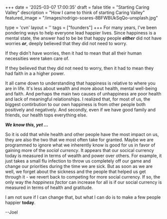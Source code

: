 +++
date = '2025-03-07 17:00:35'
draft = false
title = "Starting Caring Valley"
description = "How I came to think of starting Caring Valley"
featured_image = "/images/rodrigo-soares-8BFWBUkSqQo-unsplash.jpg"

type = 'cvn'
layout = ''
tags = ["founders"]
+++
For many years, I've been pondering ways to help everyone lead happier lives. Since happiness is a mental state, the answer had to be be that happy people ***either*** did not have worries ***or***, deeply believed that they did not need to worry.<!--more-->

If they didn't have worries, then it had to mean that all their human necessities were taken care of.

If they believed that they did not need to worry, then it had to mean they had faith in a a higher power. 

It all came down to understanding that happiness is relative to where you are in life. It's less about wealth and more about health, mental well-being and faith. And perhaps the main two causes of unhappiness are poor health and lack of meaningful relationships. I realized that, for most of us, the biggest contirbution to our own happiness is from other people both positively and negatively. And secondly, even if we have good family and friends, our health tops everything else.

***We know this, yet ...***

So it is odd that while health and other people have the most impact on us, they are also the two that we most often take for granted. Maybe we are programmed to ignore what we inherently know is good for us in favor of gaining more of the *social currency*. It appears that our socical currency today is measured in terms of wealth and power over others. For example, it just takes a small flu infection to throw us completely off our game and change our priorities during the time we are sick. But as soon as we are well, we forget about the sickness and the people that helped us get through it -  we revert back to competing for more social currency. If so, the only way the *happiness factor* can increase for all is if our social currency is measured in terms of health and gratitude. 


<span class="blue">I am not sure if I can change that, but what I can do is to make a few people happier **today**.</span>

--Joel

